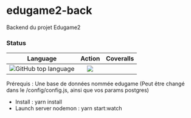 # edugame2-back
Backend du projet Edugame2


### Status

| Language | Action | Coveralls |
|:--------:|:------:|:---------:|
| ![GitHub top language](https://img.shields.io/github/languages/top/Edugame-Team/edugame2-back) | ![](https://github.com/actions/Edugame-Team/edugame2-back/workflows/cicd-prod/badge.svg?branch=master) | |
Prérequis : Une base de données nommée edugame (Peut être changé dans le /config/config.js, 
ainsi que vos params postgres)

- Install : yarn install
- Launch server nodemon : yarn start:watch
